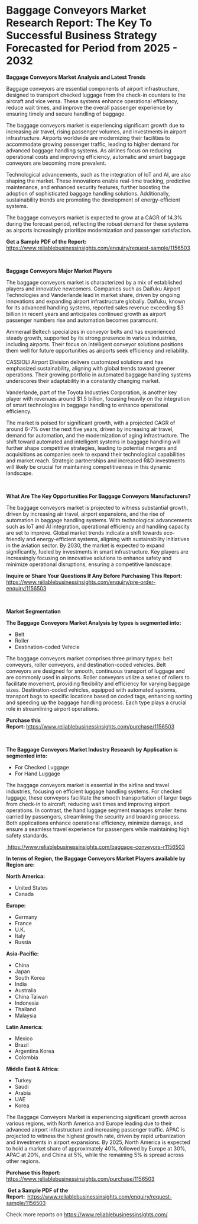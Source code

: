 <p><h1>Baggage Conveyors Market Research Report: The Key To Successful Business Strategy Forecasted for Period from 2025 - 2032</h1></p><p><strong>Baggage Conveyors Market Analysis and Latest Trends</strong></p>
<p><p>Baggage conveyors are essential components of airport infrastructure, designed to transport checked luggage from the check-in counters to the aircraft and vice versa. These systems enhance operational efficiency, reduce wait times, and improve the overall passenger experience by ensuring timely and secure handling of baggage.</p><p>The baggage conveyors market is experiencing significant growth due to increasing air travel, rising passenger volumes, and investments in airport infrastructure. Airports worldwide are modernizing their facilities to accommodate growing passenger traffic, leading to higher demand for advanced baggage handling systems. As airlines focus on reducing operational costs and improving efficiency, automatic and smart baggage conveyors are becoming more prevalent.</p><p>Technological advancements, such as the integration of IoT and AI, are also shaping the market. These innovations enable real-time tracking, predictive maintenance, and enhanced security features, further boosting the adoption of sophisticated baggage handling solutions. Additionally, sustainability trends are promoting the development of energy-efficient systems.</p><p>The baggage conveyors market is expected to grow at a CAGR of 14.3% during the forecast period, reflecting the robust demand for these systems as airports increasingly prioritize modernization and passenger satisfaction.</p></p>
<p><strong>Get a Sample PDF of the Report:&nbsp;</strong> <a href="https://www.reliablebusinessinsights.com/enquiry/request-sample/1156503?utm_campaign=2752&utm_medium=2&utm_source=Github&utm_content=ia&utm_term=10042025&utm_id=baggage-conveyors">https://www.reliablebusinessinsights.com/enquiry/request-sample/1156503</a></p>
<p>&nbsp;</p>
<p><strong>Baggage Conveyors Major Market Players</strong></p>
<p><p>The baggage conveyors market is characterized by a mix of established players and innovative newcomers. Companies such as Daifuku Airport Technologies and Vanderlande lead in market share, driven by ongoing innovations and expanding airport infrastructure globally. Daifuku, known for its advanced handling systems, reported sales revenue exceeding $3 billion in recent years and anticipates continued growth as airport passenger numbers rise and automation becomes paramount.</p><p>Ammeraal Beltech specializes in conveyor belts and has experienced steady growth, supported by its strong presence in various industries, including airports. Their focus on intelligent conveyor solutions positions them well for future opportunities as airports seek efficiency and reliability.</p><p>CASSIOLI Airport Division delivers customized solutions and has emphasized sustainability, aligning with global trends toward greener operations. Their growing portfolio in automated baggage handling systems underscores their adaptability in a constantly changing market.</p><p>Vanderlande, part of the Toyota Industries Corporation, is another key player with revenues around $1.5 billion, focusing heavily on the integration of smart technologies in baggage handling to enhance operational efficiency.</p><p>The market is poised for significant growth, with a projected CAGR of around 6-7% over the next five years, driven by increasing air travel, demand for automation, and the modernization of aging infrastructure. The shift toward automated and intelligent systems in baggage handling will further shape competitive strategies, leading to potential mergers and acquisitions as companies seek to expand their technological capabilities and market reach. Strategic partnerships and increased R&D investments will likely be crucial for maintaining competitiveness in this dynamic landscape.</p></p>
<p>&nbsp;</p>
<p><strong>What Are The Key Opportunities For Baggage Conveyors Manufacturers?</strong></p>
<p><p>The baggage conveyors market is projected to witness substantial growth, driven by increasing air travel, airport expansions, and the rise of automation in baggage handling systems. With technological advancements such as IoT and AI integration, operational efficiency and handling capacity are set to improve. Global market trends indicate a shift towards eco-friendly and energy-efficient systems, aligning with sustainability initiatives in the aviation sector. By 2030, the market is expected to expand significantly, fueled by investments in smart infrastructure. Key players are increasingly focusing on innovative solutions to enhance safety and minimize operational disruptions, ensuring a competitive landscape.</p></p>
<p><strong>Inquire or Share Your Questions If Any Before Purchasing This Report:</strong> <a href="https://www.reliablebusinessinsights.com/enquiry/pre-order-enquiry/1156503?utm_campaign=2752&utm_medium=2&utm_source=Github&utm_content=ia&utm_term=10042025&utm_id=baggage-conveyors">https://www.reliablebusinessinsights.com/enquiry/pre-order-enquiry/1156503</a></p>
<p>&nbsp;</p>
<p><strong>Market Segmentation</strong></p>
<p><strong>The Baggage Conveyors Market Analysis by types is segmented into:</strong></p>
<p><ul><li>Belt</li><li>Roller</li><li>Destination-coded Vehicle</li></ul></p>
<p><p>The baggage conveyors market comprises three primary types: belt conveyors, roller conveyors, and destination-coded vehicles. Belt conveyors are designed for smooth, continuous transport of luggage and are commonly used in airports. Roller conveyors utilize a series of rollers to facilitate movement, providing flexibility and efficiency for varying baggage sizes. Destination-coded vehicles, equipped with automated systems, transport bags to specific locations based on coded tags, enhancing sorting and speeding up the baggage handling process. Each type plays a crucial role in streamlining airport operations.</p></p>
<p><strong>Purchase this Report:&nbsp;</strong><a href="https://www.reliablebusinessinsights.com/purchase/1156503?utm_campaign=2752&utm_medium=2&utm_source=Github&utm_content=ia&utm_term=10042025&utm_id=baggage-conveyors">https://www.reliablebusinessinsights.com/purchase/1156503</a></p>
<p>&nbsp;</p>
<p><strong>The Baggage Conveyors Market Industry Research by Application is segmented into:</strong></p>
<p><ul><li>For Checked Luggage</li><li>For Hand Luggage</li></ul></p>
<p><p>The baggage conveyors market is essential in the airline and travel industries, focusing on efficient luggage handling systems. For checked luggage, these conveyors facilitate the smooth transportation of larger bags from check-in to aircraft, reducing wait times and improving airport operations. In contrast, the hand luggage segment manages smaller items carried by passengers, streamlining the security and boarding process. Both applications enhance operational efficiency, minimize damage, and ensure a seamless travel experience for passengers while maintaining high safety standards.</p></p>
<p><a href="https://www.reliablebusinessinsights.com/baggage-conveyors-r1156503?utm_campaign=2752&utm_medium=2&utm_source=Github&utm_content=ia&utm_term=10042025&utm_id=baggage-conveyors">&nbsp;https://www.reliablebusinessinsights.com/baggage-conveyors-r1156503</a></p>
<p><strong>In terms of Region, the Baggage Conveyors Market Players available by Region are:</strong></p>
<p>
    <p> <strong> North America: </strong>
        <ul>
            <li>United States</li>
            <li>Canada</li>
        </ul>
        </p> 
    <p> <strong> Europe: </strong>
        <ul>
            <li>Germany</li>
            <li>France</li>
            <li>U.K.</li>
            <li>Italy</li>
            <li>Russia</li>
        </ul>
        </p> 
    <p> <strong> Asia-Pacific: </strong>
        <ul>
            <li>China</li>
            <li>Japan</li>
            <li>South Korea</li>
            <li>India</li>
            <li>Australia</li>
            <li>China Taiwan</li>
            <li>Indonesia</li>
            <li>Thailand</li>
            <li>Malaysia</li>
        </ul>
        </p> 
    <p> <strong> Latin America: </strong>
        <ul>
            <li>Mexico</li>
            <li>Brazil</li>
            <li>Argentina Korea</li>
            <li>Colombia</li>
        </ul>
        </p> 
    <p> <strong> Middle East & Africa: </strong>
        <ul>
            <li>Turkey</li>
            <li>Saudi</li>
            <li>Arabia</li>
            <li>UAE</li>
            <li>Korea</li>
        </ul>
    </p>
    </p>
<p><p>The Baggage Conveyors Market is experiencing significant growth across various regions, with North America and Europe leading due to their advanced airport infrastructure and increasing passenger traffic. APAC is projected to witness the highest growth rate, driven by rapid urbanization and investments in airport expansions. By 2025, North America is expected to hold a market share of approximately 40%, followed by Europe at 30%, APAC at 20%, and China at 5%, while the remaining 5% is spread across other regions.</p></p>
<p><strong>Purchase this Report: </strong><a href="https://www.reliablebusinessinsights.com/purchase/1156503?utm_campaign=2752&utm_medium=2&utm_source=Github&utm_content=ia&utm_term=10042025&utm_id=baggage-conveyors">https://www.reliablebusinessinsights.com/purchase/1156503</a></p>
<p>&nbsp;<strong>Get a Sample PDF of the Report:&nbsp;&nbsp;</strong><a href="https://www.reliablebusinessinsights.com/enquiry/request-sample/1156503?utm_campaign=2752&utm_medium=2&utm_source=Github&utm_content=ia&utm_term=10042025&utm_id=baggage-conveyors">https://www.reliablebusinessinsights.com/enquiry/request-sample/1156503</a></p>
<p><strong></strong></p>
<p>Check more reports on <a href="https://www.reliablebusinessinsights.com/?utm_campaign=2752&utm_medium=2&utm_source=Github&utm_content=ia&utm_term=10042025&utm_id=baggage-conveyors">https://www.reliablebusinessinsights.com/</a></p>